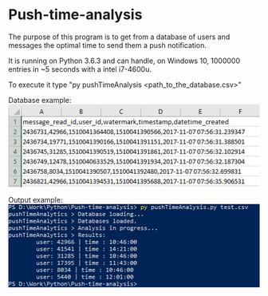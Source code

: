 # Push-time-analysis
The purpose of this program is to get from a database of users and messages the optimal time to send them a push notification. 

It is running on Python 3.6.3 and can handle, on Windows 10, 1000000 entries in ~5 seconds with a intel i7-4600u.

To execute it type "py pushTimeAnalysis <path_to_the_database.csv>"

Database example:  
![database example](https://raw.githubusercontent.com/aveldocquin/Push-time-analysis/master/docs/images/database_example.png)

Output example:  
![database example](https://raw.githubusercontent.com/aveldocquin/Push-time-analysis/master/docs/images/output_example.png)